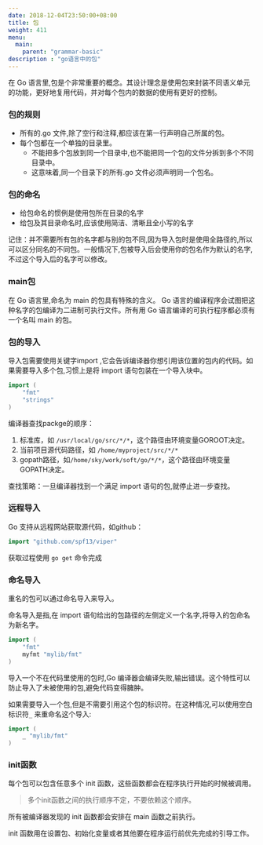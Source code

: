 ```yaml
---
date: 2018-12-04T23:50:00+08:00
title: 包
weight: 411
menu:
  main:
    parent: "grammar-basic"
description : "go语言中的包"
---
```


在 Go 语言里,包是个非常重要的概念。其设计理念是使用包来封装不同语义单元的功能，更好地复用代码，并对每个包内的数据的使用有更好的控制。

### 包的规则

- 所有的.go 文件,除了空行和注释,都应该在第一行声明自己所属的包。
- 每个包都在一个单独的目录里。
  - 不能把多个包放到同一个目录中,也不能把同一个包的文件分拆到多个不同目录中。
  - 这意味着,同一个目录下的所有.go 文件必须声明同一个包名。

### 包的命名

- 给包命名的惯例是使用包所在目录的名字
- 给包及其目录命名时,应该使用简洁、清晰且全小写的名字

记住：并不需要所有包的名字都与别的包不同,因为导入包时是使用全路径的,所以可以区分同名的不同包。一般情况下,包被导入后会使用你的包名作为默认的名字,不过这个导入后的名字可以修改。

### main包

在 Go 语言里,命名为 main 的包具有特殊的含义。 Go 语言的编译程序会试图把这种名字的包编译为二进制可执行文件。所有用 Go 语言编译的可执行程序都必须有一个名叫 main 的包。

### 包的导入

导入包需要使用关键字import ,它会告诉编译器你想引用该位置的包内的代码。如果需要导入多个包,习惯上是将 import 语句包装在一个导入块中。

```go
import (
	"fmt"
	"strings"
)
```

编译器查找packge的顺序：

1. 标准库，如 `/usr/local/go/src/*/*`，这个路径由环境变量GOROOT决定。
2. 当前项目源代码路径，如 `/home/myproject/src/*/*`
3. gopath路径，如`/home/sky/work/soft/go/*/*`，这个路径由环境变量GOPATH决定。

查找策略：一旦编译器找到一个满足 import 语句的包,就停止进一步查找。

### 远程导入

Go 支持从远程网站获取源代码，如github：

```go
import "github.com/spf13/viper"
```

获取过程使用 `go get` 命令完成

### 命名导入

重名的包可以通过命名导入来导入。

命名导入是指,在 import 语句给出的包路径的左侧定义一个名字,将导入的包命名为新名字。

```go
import (
	"fmt"
	myfmt "mylib/fmt"
)
```

导入一个不在代码里使用的包时,Go 编译器会编译失败,输出错误。这个特性可以防止导入了未被使用的包,避免代码变得臃肿。

如果需要导入一个包,但是不需要引用这个包的标识符。在这种情况,可以使用空白标识符`_` 来重命名这个导入:

```go
import (
	_ "mylib/fmt"
)
```

### init函数

每个包可以包含任意多个 init 函数，这些函数都会在程序执行开始的时候被调用。

> 多个init函数之间的执行顺序不定，不要依赖这个顺序。

所有被编译器发现的 init 函数都会安排在 main 函数之前执行。 

init 函数用在设置包、初始化变量或者其他要在程序运行前优先完成的引导工作。